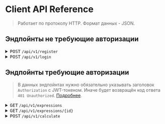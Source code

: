 # Client API Reference

> Работает по протоколу HTTP. Формат данных - JSON.

## Эндпойнты не требующие авторизации

<details>
<summary><kbd>POST</kbd> <code>/api/v1/register</code></summary>

**Регистрирует пользователя.**

Тело запроса:

```json
{
  "login": "string",
  "password": "string"
}
```

Тело ответа при коде 200 отсутствует.

Возможные коды ответа:

* `200 Ok` - пользователь успешно зарегистрирован.
* `409 Conflict` - переданный логин уже используется.
* `422 Unprocessable Entity` - неправильная семантика данных запроса.
* `500 Internal Server Error` - внутренняя ошибка сервера.

Пример запроса:

[В .http файле](../examples/client.http)

```bash
curl -X POST -H "Content-Type: application/json" -d '{"login": "login", "password": "password"}' http://localhost/api/v1/register
```

</details>

<details>
<summary><kbd>POST</kbd> <code>/api/v1/login</code></summary>

**Выдаёт JWT-токен для авторизации.**

Тело запроса:

```json
{
  "login": "string",
  "password": "string"
}
```

Тело ответа:

```json5
{
  "token": "jwt-token",
  "expire": 1000 // время в формате unix когда истечёт токен
}
```

Возможные коды ответа:

* `200 Ok` - всё окей.
* `403 Forbidden` - неправильный пароль.
* `404 Not found` - пользователь не найден.
* `422 Unprocessable Entity` - неправильная семантика данных запроса.
* `500 Internal Server Error` - внутренняя ошибка сервера.

Пример запроса:

[В .http файле](../examples/client.http)

```bash
curl -X POST -H "Content-Type: application/json" -d '{"login": "admin", "password": "admin"}' http://localhost/api/v1/login
```
</details>

## Эндпойнты требующие авторизации

> В данных эндпойнтах нужно обязательно указывать заголовок `Authorization` с JWT-токеном.
> Иначе будет возвращён код ответа `401 Unauthorized`.
> [Подробнее](Authorization.md).

<details>
<summary><kbd>GET</kbd> <code>/api/v1/expressions</code></summary>

**Отправляет список выражений пользователя.**

Тело ответа:

```json5
{
  "expressions": [
    {
      "id": 1,
      "status": "done", // Возможные значения: `pending`, `error`, `done`
      "result": 10,
      "content": "5+5" // Само выражение
    }
  ]
}
```

Возможные коды ответа:

* `200 Ok` - всё окей.
* `500 Internal Server Error` - внутренняя ошибка сервера.

Пример запроса:

[В .http файле](../examples/client.http)

```bash
curl -X GET -H "Authorization: Bearer YOUR_TOKEN_HERE" http://localhost/api/v1/expressions
```
</details>

<details>
<summary><kbd>GET</kbd> <code>/api/v1/expressions/{id}</code></summary>

**Отправляет информацию о конкретном выражении пользователя.**

Тело ответа:

```json5
{
  "expression": {
    "id": 1,
    "status": "done", // Возможные значения: `pending`, `error`, `done`
    "result": 10,
    "content": "5+5" // Само выражение
  }
}
```

Возможные коды ответа:

* `200 Ok` - всё окей.
* `404 Not found` - выражение не найдено.
* `500 Internal Server Error` - внутренняя ошибка сервера.

Пример запроса:

[В .http файле](../examples/client.http)

```bash
curl -X GET -H "Authorization: Bearer YOUR_TOKEN_HERE" http://localhost/api/v1/expressions/YOUR_ID_HERE
```
</details>

<details>
<summary><kbd>POST</kbd> <code>/api/v1/calculate</code></summary>

**Принимает выражение и отправляет его на обработку.**

Тело запроса:

```json
{
  "expression": "10+10"
}
```

> Разрешённые символы в выражении: 
> `0`, `1`, `2`, `3`, `4`, `5`, `6`, `7`, `8`, `9`, `+`, `-`, `(`, `)`, `/`, `*`, `^`, `.` и пробел.

Тело ответа:

```json
{
  "id": 1
}
```

Возможные коды ответа:

* `201 Created` - всё окей.
* `422 Unprocessable Entity` - неправильная семантика данных запроса, либо выражение содержит запрещённые символы.
* `500 Internal Server Error` - внутренняя ошибка сервера.

Пример запроса:

[В .http файле](../examples/client.http)

```bash
curl -X POST -H "Authorization: Bearer YOUR_TOKEN_HERE" -H "Content-Type: application/json" -d '{"expression": "YOUR_EXPRESSION_HERE"}' http://localhost/api/v1/calculate
```
</details>
